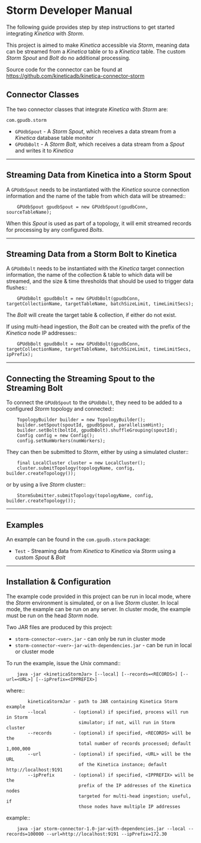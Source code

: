 Storm Developer Manual
======================

The following guide provides step by step instructions to get started
integrating *Kinetica* with *Storm*.

This project is aimed to make *Kinetica* accessible via *Storm*, meaning data
can be streamed from a *Kinetica* table or to a *Kinetica* table.  The custom
*Storm Spout* and *Bolt* do no additional processing.

Source code for the connector can be found at
https://github.com/kineticadb/kinetica-connector-storm


Connector Classes
-----------------

The two connector classes that integrate *Kinetica* with *Storm* are:

``com.gpudb.storm``

* ``GPUdbSpout`` - A *Storm Spout*, which receives a data stream from a *Kinetica*
  database table monitor
* ``GPUdbBolt`` - A *Storm Bolt*, which receives a data stream from a *Spout*
  and writes it to *Kinetica*

-----


Streaming Data from Kinetica into a Storm Spout
-----------------------------------------------

A ``GPUdbSpout`` needs to be instantiated with the *Kinetica* source connection
information and the name of the table from which data will be streamed::

        GPUdbSpout gpudbSpout = new GPUdbSpout(gpudbConn, sourceTableName);

When this *Spout* is used as part of a topology, it will emit streamed records
for processing by any configured *Bolts*.


-----


Streaming Data from a Storm Bolt to Kinetica
--------------------------------------------

A ``GPUdbBolt`` needs to be instantiated with the *Kinetica* target connection
information, the name of the collection & table to which data will be streamed,
and the size & time thresholds that should be used to trigger data flushes::

        GPUdbBolt gpudbBolt = new GPUdbBolt(gpudbConn, targetCollectionName, targetTableName, batchSizeLimit, timeLimitSecs);

The *Bolt* will create the target table & collection, if either do not exist.

If using multi-head ingestion, the *Bolt* can be created with the prefix of the
*Kinetica* node IP addresses:: 

        GPUdbBolt gpudbBolt = new GPUdbBolt(gpudbConn, targetCollectionName, targetTableName, batchSizeLimit, timeLimitSecs, ipPrefix);


-----


Connecting the Streaming Spout to the Streaming Bolt
----------------------------------------------------

To connect the ``GPUdbSpout`` to the ``GPUdbBolt``, they need to be added to a
configured *Storm* topology and connected::

        TopologyBuilder builder = new TopologyBuilder();
        builder.setSpout(spoutId, gpudbSpout, parallelismHint);
        builder.setBolt(boltId, gpudbBolt).shuffleGrouping(spoutId);
        Config config = new Config();
        config.setNumWorkers(numWorkers);

They can then be submitted to *Storm*, either by using a simulated cluster::

        final LocalCluster cluster = new LocalCluster();
        cluster.submitTopology(topologyName, config, builder.createTopology());

or by using a live *Storm* cluster::

        StormSubmitter.submitTopology(topologyName, config, builder.createTopology());


-----


Examples
--------

An example can be found in the ``com.gpudb.storm`` package:

* ``Test`` - Streaming data from *Kinetica* to *Kinetica* via *Storm* using a
  custom *Spout* & *Bolt*


-----


Installation & Configuration
----------------------------

The example code provided in this project can be run in local mode, where the
*Storm* environment is simulated, or on a live *Storm* cluster.  In local mode,
the example can be run on any server.  In cluster mode, the example must be run
on the head *Storm* node.

Two JAR files are produced by this project:

* ``storm-connector-<ver>.jar`` - can only be run in cluster mode
* ``storm-connector-<ver>-jar-with-dependencies.jar`` - can be run in local or
  cluster mode

To run the example, issue the *Unix* command::

        java -jar <kineticaStormJar> [--local] [--records=<RECORDS>] [--url=<URL>] [--ipPrefix=<IPPREFIX>]

where::

            kineticaStormJar - path to JAR containing Kinetica Storm example
            --local          - (optional) if specified, process will run in Storm
                               simulator; if not, will run in Storm cluster
            --records        - (optional) if specified, <RECORDS> will be the
                               total number of records processed; default 1,000,000
            --url            - (optional) if specified, <URL> will be the URL
                               of the Kinetica instance; default http://localhost:9191
            --ipPrefix       - (optional) if specified, <IPPREFIX> will be the
                               prefix of the IP addresses of the Kinetica nodes
                               targeted for multi-head ingestion; useful, if
                               those nodes have multiple IP addresses

example::

        java -jar storm-connector-1.0-jar-with-dependencies.jar --local --records=100000 --url=http://localhost:9191 --ipPrefix=172.30
